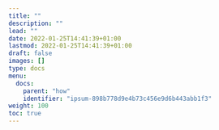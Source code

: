 ```yaml
---
title: ""
description: ""
lead: ""
date: 2022-01-25T14:41:39+01:00
lastmod: 2022-01-25T14:41:39+01:00
draft: false
images: []
type: docs
menu:
  docs:
    parent: "how"
    identifier: "ipsum-898b778d9e4b73c456e9d6b443abb1f3"
weight: 100
toc: true
---
```


